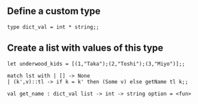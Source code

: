 ## Define a custom type
```type dict_val = int * string;;```

## Create a list with values of this type
```let underwood_kids = [(1,"Taka");(2,"Toshi");(3,"Miyo")];;```

```let rec get_name (lst: dict_val list) (k: int): string option =
match lst with | [] -> None
| (k',v)::tl -> if k = k' then (Some v) else getName tl k;;
```

```
val get_name : dict_val list -> int -> string option = <fun>
```
